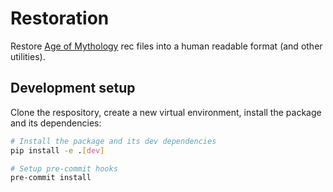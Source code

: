# Restoration

Restore [Age of Mythology](https://www.ageofempires.com/games/aom/age-of-mythology-retold/) rec files into a human readable format (and other utilities).

## Development setup

Clone the respository, create a new virtual environment, install the package and its dependencies:

```bash
# Install the package and its dev dependencies
pip install -e .[dev]

# Setup pre-commit hooks
pre-commit install
```
